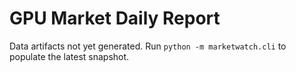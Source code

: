 # GPU Market Daily Report

Data artifacts not yet generated. Run `python -m marketwatch.cli` to populate the latest snapshot.

